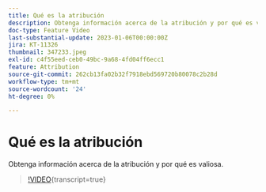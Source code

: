 ```yaml
---
title: Qué es la atribución
description: Obtenga información acerca de la atribución y por qué es valiosa.
doc-type: Feature Video
last-substantial-update: 2023-01-06T00:00:00Z
jira: KT-11326
thumbnail: 347233.jpeg
exl-id: c4f55eed-ceb0-49bc-9a68-4fd04ff6ecc1
feature: Attribution
source-git-commit: 262cb13fa02b32f7918ebd569720b80078c2b28d
workflow-type: tm+mt
source-wordcount: '24'
ht-degree: 0%

---
```


# Qué es la atribución

Obtenga información acerca de la atribución y por qué es valiosa.

>[!VIDEO](https://video.tv.adobe.com/v/347233/?learn=on){transcript=true}
